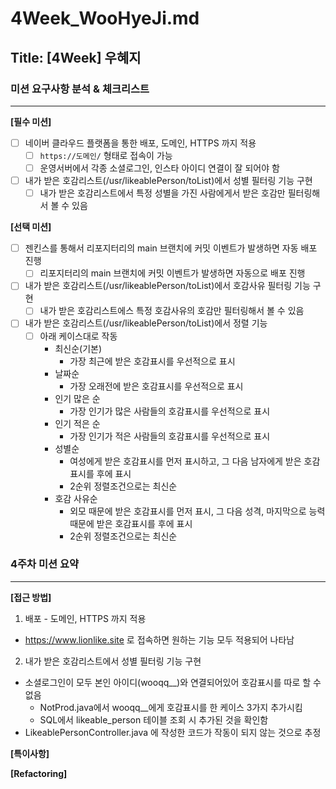 # 4Week_WooHyeJi.md

## Title: [4Week] 우혜지

### 미션 요구사항 분석 & 체크리스트

---
**[필수 미션]**
- [ ] 네이버 클라우드 플랫폼을 통한 배포, 도메인, HTTPS 까지 적용
  - [ ] `https://도메인/` 형태로 접속이 가능
  - [ ] 운영서버에서 각종 소셜로그인, 인스타 아이디 연결이 잘 되어야 함
- [ ] 내가 받은 호감리스트(/usr/likeablePerson/toList)에서 성별 필터링 기능 구현
  - [ ] 내가 받은 호감리스트에서 특정 성별을 가진 사람에게서 받은 호감만 필터링해서 볼 수 있음

**[선택 미션]**
- [ ] 젠킨스를 통해서 리포지터리의 main 브랜치에 커밋 이벤트가 발생하면 자동 배포 진행
  - [ ] 리포지터리의 main 브랜치에 커밋 이벤트가 발생하면 자동으로 배포 진행
- [ ] 내가 받은 호감리스트(/usr/likeablePerson/toList)에서 호감사유 필터링 기능 구현
  - [ ] 내가 받은 호감리스트에스 특정 호감사유의 호감만 필터링해서 볼 수 있음
- [ ] 내가 받은 호감리스트(/usr/likeablePerson/toList)에서 정렬 기능
  - [ ] 아래 케이스대로 작동
    - 최신순(기본)
      - 가장 최근에 받은 호감표시를 우선적으로 표시
    - 날짜순
      - 가장 오래전에 받은 호감표시를 우선적으로 표시
    - 인기 많은 순
      - 가장 인기가 많은 사람들의 호감표시를 우선적으로 표시
    - 인기 적은 순
      - 가장 인기가 적은 사람들의 호감표시를 우선적으로 표시
    - 성별순
      - 여성에게 받은 호감표시를 먼저 표시하고, 그 다음 남자에게 받은 호감표시를 후에 표시
      - 2순위 정렬조건으로는 최신순
    - 호감 사유순
      - 외모 때문에 받은 호감표시를 먼저 표시, 그 다음 성격, 마지막으로 능력 때문에 받은 호감표시를 후에 표시
      - 2순위 정렬조건으로는 최신순



### 4주차 미션 요약

---

**[접근 방법]**
1. 배포 - 도메인, HTTPS 까지 적용
  - https://www.lionlike.site 로 접속하면 원하는 기능 모두 적용되어 나타남
2. 내가 받은 호감리스트에서 성별 필터링 기능 구현
  - 소셜로그인이 모두 본인 아이디(wooqq__)와 연결되어있어 호감표시를 따로 할 수 없음
    - NotProd.java에서 wooqq__에게 호감표시를 한 케이스 3가지 추가시킴
    - SQL에서 likeable_person 테이블 조회 시 추가된 것을 확인함
  - LikeablePersonController.java 에 작성한 코드가 작동이 되지 않는 것으로 추정


**[특이사항]**



**[Refactoring]**
